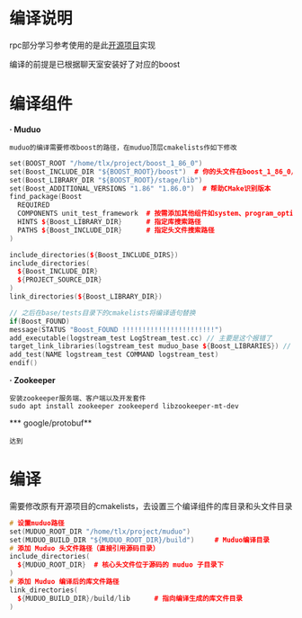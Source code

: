 # 编译说明
rpc部分学习参考使用的是此[开源项目](https://github.com/attackoncs/rpc/tree/main#)实现

编译的前提是已根据聊天室安装好了对应的boost

# 编译组件
**· Muduo**

    muduo的编译需要修改boost的路径，在muduo顶层cmakelists作如下修改
```c++
set(BOOST_ROOT "/home/tlx/project/boost_1_86_0")
set(Boost_INCLUDE_DIR "${BOOST_ROOT}/boost")  # 你的头文件在boost_1_86_0/boost下
set(Boost_LIBRARY_DIR "${BOOST_ROOT}/stage/lib")
set(Boost_ADDITIONAL_VERSIONS "1.86" "1.86.0")  # 帮助CMake识别版本
find_package(Boost 
  REQUIRED 
  COMPONENTS unit_test_framework  # 按需添加其他组件如system、program_options
  HINTS ${Boost_LIBRARY_DIR}      # 指定库搜索路径
  PATHS ${Boost_INCLUDE_DIR}      # 指定头文件搜索路径
)

include_directories(${Boost_INCLUDE_DIRS})
include_directories(
  ${Boost_INCLUDE_DIR}   
  ${PROJECT_SOURCE_DIR}
)
link_directories(${Boost_LIBRARY_DIR})

// 之后在base/tests目录下的cmakelists将编译语句替换
if(Boost_FOUND)
message(STATUS "Boost_FOUND !!!!!!!!!!!!!!!!!!!!!!!")
add_executable(logstream_test LogStream_test.cc) // 主要是这个报错了
target_link_libraries(logstream_test muduo_base ${Boost_LIBRARIES}) // 手动添加boost
add_test(NAME logstream_test COMMAND logstream_test)
endif()
```




**· Zookeeper**

    安装zookeeper服务端、客户端以及开发套件
    sudo apt install zookeeper zookeeperd libzookeeper-mt-dev



*** google/protobuf**

    达到

# 编译
需要修改原有开源项目的cmakelists，去设置三个编译组件的库目录和头文件目录
```c++
# 设置muduo路径
set(MUDUO_ROOT_DIR "/home/tlx/project/muduo") 
set(MUDUO_BUILD_DIR "${MUDUO_ROOT_DIR}/build")     # Muduo编译目录
# 添加 Muduo 头文件路径（直接引用源码目录）
include_directories(
  ${MUDUO_ROOT_DIR}  # 核心头文件位于源码的 muduo 子目录下
)
# 添加 Muduo 编译后的库文件路径
link_directories(
  ${MUDUO_BUILD_DIR}/build/lib      # 指向编译生成的库文件目录
)
```


